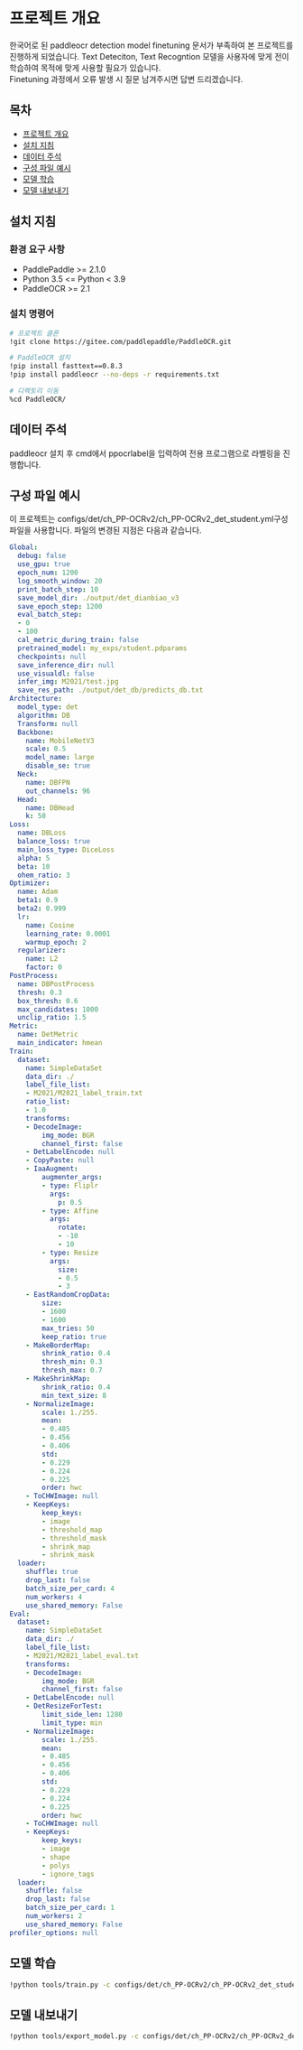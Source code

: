# 프로젝트 개요
한국어로 된 paddleocr detection model finetuning 문서가 부족하여 본 프로젝트를 진행하게 되었습니다. Text Deteciton, Text Recogntion 모델을 사용자에 맞게 전이학습하여 목적에 맞게 사용할 필요가 있습니다.<br>Finetuning 과정에서 오류 발생 시 질문 남겨주시면 답변 드리겠습니다.

## 목차

- [프로젝트 개요](#프로젝트-개요)
- [설치 지침](#설치-지침)
- [데이터 주석](#데이터-주석)
- [구성 파일 예시](#구성-파일-예시)
- [모델 학습](#모델-학습)
- [모델 내보내기](#모델-내보내기)

## 설치 지침

### 환경 요구 사항
- PaddlePaddle >= 2.1.0
- Python 3.5 <= Python < 3.9
- PaddleOCR >= 2.1

### 설치 명령어
```sh
# 프로젝트 클론
!git clone https://gitee.com/paddlepaddle/PaddleOCR.git

# PaddleOCR 설치
!pip install fasttext==0.8.3
!pip install paddleocr --no-deps -r requirements.txt

# 디렉토리 이동
%cd PaddleOCR/
```

## 데이터 주석
paddleocr 설치 후 cmd에서 ppocrlabel을 입력하여 전용 프로그램으로 라벨링을 진행합니다.

## 구성 파일 예시
이 프로젝트는 configs/det/ch_PP-OCRv2/ch_PP-OCRv2_det_student.yml구성 파일을 사용합니다. 파일의 변경된 지점은 다음과 같습니다.

```yaml
Global:
  debug: false
  use_gpu: true
  epoch_num: 1200
  log_smooth_window: 20
  print_batch_step: 10
  save_model_dir: ./output/det_dianbiao_v3
  save_epoch_step: 1200
  eval_batch_step:
  - 0
  - 100
  cal_metric_during_train: false
  pretrained_model: my_exps/student.pdparams
  checkpoints: null
  save_inference_dir: null
  use_visualdl: false
  infer_img: M2021/test.jpg
  save_res_path: ./output/det_db/predicts_db.txt
Architecture:
  model_type: det
  algorithm: DB
  Transform: null
  Backbone:
    name: MobileNetV3
    scale: 0.5
    model_name: large
    disable_se: true
  Neck:
    name: DBFPN
    out_channels: 96
  Head:
    name: DBHead
    k: 50
Loss:
  name: DBLoss
  balance_loss: true
  main_loss_type: DiceLoss
  alpha: 5
  beta: 10
  ohem_ratio: 3
Optimizer:
  name: Adam
  beta1: 0.9
  beta2: 0.999
  lr:
    name: Cosine
    learning_rate: 0.0001 
    warmup_epoch: 2 
  regularizer:
    name: L2
    factor: 0
PostProcess:
  name: DBPostProcess
  thresh: 0.3
  box_thresh: 0.6
  max_candidates: 1000
  unclip_ratio: 1.5
Metric:
  name: DetMetric
  main_indicator: hmean
Train:
  dataset:
    name: SimpleDataSet
    data_dir: ./
    label_file_list:
    - M2021/M2021_label_train.txt  
    ratio_list:
    - 1.0
    transforms:
    - DecodeImage:
        img_mode: BGR
        channel_first: false
    - DetLabelEncode: null
    - CopyPaste: null  
    - IaaAugment:
        augmenter_args:
        - type: Fliplr
          args:
            p: 0.5
        - type: Affine
          args:
            rotate:
            - -10
            - 10
        - type: Resize
          args:
            size:
            - 0.5
            - 3
    - EastRandomCropData:
        size:
        - 1600  
        - 1600
        max_tries: 50
        keep_ratio: true
    - MakeBorderMap:
        shrink_ratio: 0.4
        thresh_min: 0.3
        thresh_max: 0.7
    - MakeShrinkMap:
        shrink_ratio: 0.4
        min_text_size: 8
    - NormalizeImage:
        scale: 1./255.
        mean:
        - 0.485
        - 0.456
        - 0.406
        std:
        - 0.229
        - 0.224
        - 0.225
        order: hwc
    - ToCHWImage: null
    - KeepKeys:
        keep_keys:
        - image
        - threshold_map
        - threshold_mask
        - shrink_map
        - shrink_mask
  loader:
    shuffle: true
    drop_last: false
    batch_size_per_card: 4
    num_workers: 4
    use_shared_memory: False 
Eval:
  dataset:
    name: SimpleDataSet
    data_dir: ./
    label_file_list:
    - M2021/M2021_label_eval.txt
    transforms:
    - DecodeImage:
        img_mode: BGR
        channel_first: false
    - DetLabelEncode: null
    - DetResizeForTest:
        limit_side_len: 1280
        limit_type: min
    - NormalizeImage:
        scale: 1./255.
        mean:
        - 0.485
        - 0.456
        - 0.406
        std:
        - 0.229
        - 0.224
        - 0.225
        order: hwc
    - ToCHWImage: null
    - KeepKeys:
        keep_keys:
        - image
        - shape
        - polys
        - ignore_tags
  loader:
    shuffle: false
    drop_last: false
    batch_size_per_card: 1
    num_workers: 2
    use_shared_memory: False
profiler_options: null
```

## 모델 학습
```sh
!python tools/train.py -c configs/det/ch_PP-OCRv2/ch_PP-OCRv2_det_student.yml
```

## 모델 내보내기
```sh
!python tools/export_model.py -c configs/det/ch_PP-OCRv2/ch_PP-OCRv2_det_student.yml -o Global.pretrained_model=./my_exps/det_dianbiao_size1600_copypaste/best_accuracy Global.save_inference_dir=./inference/det_db
```
